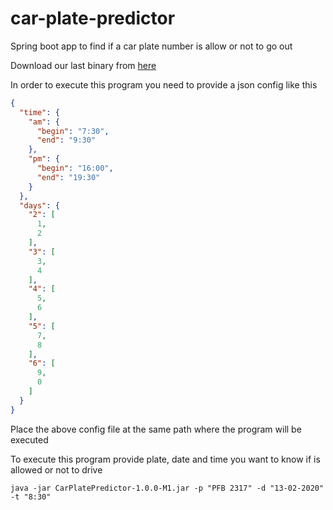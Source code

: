 # car-plate-predictor
Spring boot app to find if a car plate number is allow or not to go out

Download our last binary from [here](https://github.com/blacktiago/car-plate-predictor/packages/128536)

In order to execute this program you need to provide a json config like this
```json
{
  "time": {
    "am": {
      "begin": "7:30",
      "end": "9:30"
    },
    "pm": {
      "begin": "16:00",
      "end": "19:30"
    }
  },
  "days": {
    "2": [
      1,
      2
    ],
    "3": [
      3,
      4
    ],
    "4": [
      5,
      6
    ],
    "5": [
      7,
      8
    ],
    "6": [
      9,
      0
    ]
  }
}
```

Place the above config file at the same path where the program will be executed

To execute this program provide plate, date and time you want to know if is allowed or not to drive

```shell
java -jar CarPlatePredictor-1.0.0-M1.jar -p "PFB 2317" -d "13-02-2020" -t "8:30"
```